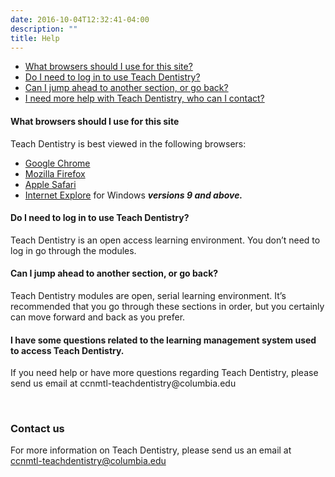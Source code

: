 ```yaml
---
date: 2016-10-04T12:32:41-04:00
description: ""
title: Help
---
```


<ul>
	<li><a href="#browsers">What browsers should I use for this site?</a></li>
	<li><a href="#user_login">Do I need to log in to use Teach Dentistry?</a></li>
	<li><a href="#navigate">Can I jump ahead to another section, or go back?</a></li>
	<li><a href="#lms">I need more help with Teach Dentistry, who can I contact?</a></li>
</ul>


<h4 id="browsers">What browsers should I use for this site</h4>
<p>Teach Dentistry is best viewed in the following browsers:</p>
<ul>
	<li><a href="http://www.google.com/chrome/" target="_blank">Google Chrome</a></li>
	<li><a href="http://getfirefox.com" target="_blank">Mozilla Firefox</a></li>
	<li><a href="http://www.apple.com/safari/" target="_blank">Apple Safari</a></li>
	<li><a href="http://windows.microsoft.com/ie/" target="_blank">Internet Explore</a> for Windows <b><i>versions 9 and above.</i></b></li>
</ul>

<h4 id="user_login">Do I need to log in to use Teach Dentistry?</h4>
<p>Teach Dentistry is an open access learning environment. You don’t need to log in go through the modules.</p>

<h4 id="navigate">Can I jump ahead to another section, or go back?</h4>
<p>Teach Dentistry modules are open, serial learning environment. It’s recommended that you go through these sections in order, but you certainly can move forward and back as you prefer.</p>

<h4 id="lms">I have some questions related to the learning management system used to access Teach Dentistry.</h4>

<p>If you need help or have more questions regarding Teach Dentistry, please send us email at ccnmtl-teachdentistry@columbia.edu</p>

&nbsp;

<h3 id="contact">Contact us</h3>

<p>For more information on Teach Dentistry, please send us an email at <a href="mailto:ccnmtl-teachdentistry@columbia.edu">ccnmtl-teachdentistry@columbia.edu</a></p>

&nbsp;